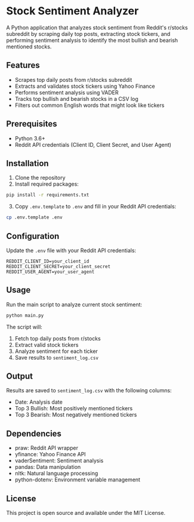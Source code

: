 # Stock Sentiment Analyzer

A Python application that analyzes stock sentiment from Reddit's r/stocks subreddit by scraping daily top posts, extracting stock tickers, and performing sentiment analysis to identify the most bullish and bearish mentioned stocks.

## Features

- Scrapes top daily posts from r/stocks subreddit
- Extracts and validates stock tickers using Yahoo Finance
- Performs sentiment analysis using VADER
- Tracks top bullish and bearish stocks in a CSV log
- Filters out common English words that might look like tickers

## Prerequisites

- Python 3.6+
- Reddit API credentials (Client ID, Client Secret, and User Agent)

## Installation

1. Clone the repository
2. Install required packages:
```bash
pip install -r requirements.txt
```
3. Copy `.env.template` to `.env` and fill in your Reddit API credentials:
```bash
cp .env.template .env
```

## Configuration

Update the `.env` file with your Reddit API credentials:
```
REDDIT_CLIENT_ID=your_client_id
REDDIT_CLIENT_SECRET=your_client_secret
REDDIT_USER_AGENT=your_user_agent
```

## Usage

Run the main script to analyze current stock sentiment:
```bash
python main.py
```

The script will:
1. Fetch top daily posts from r/stocks
2. Extract valid stock tickers
3. Analyze sentiment for each ticker
4. Save results to `sentiment_log.csv`

## Output

Results are saved to `sentiment_log.csv` with the following columns:
- Date: Analysis date
- Top 3 Bullish: Most positively mentioned tickers
- Top 3 Bearish: Most negatively mentioned tickers

## Dependencies

- praw: Reddit API wrapper
- yfinance: Yahoo Finance API
- vaderSentiment: Sentiment analysis
- pandas: Data manipulation
- nltk: Natural language processing
- python-dotenv: Environment variable management

## License

This project is open source and available under the MIT License.